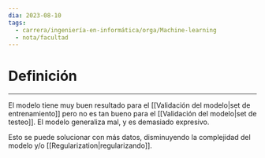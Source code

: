 ```yaml
---
dia: 2023-08-10
tags:
  - carrera/ingeniería-en-informática/orga/Machine-learning
  - nota/facultad
---
```

# Definición
---
El modelo tiene muy buen resultado para el [[Validación del modelo|set de entrenamiento]] pero no es tan bueno para el [[Validación del modelo|set de testeo]]. El modelo generaliza mal, y es demasiado expresivo.

Esto se puede solucionar con más datos, disminuyendo la complejidad del modelo y/o [[Regularization|regularizando]].